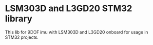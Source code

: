 # LSM303D and L3GD20 STM32 library
This lib for 9DOF imu with LSM303D and L3GD20 onboard for usage in STM32 projects.